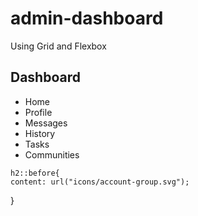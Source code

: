 # admin-dashboard  
Using Grid and Flexbox

 <div class="container">
        <div class="sidebar">
            <h2>Dashboard</h2>
            <ul>
                <li>Home</li>
                <li>Profile</li>
                <li>Messages</li>
                <li>History</li>
                <li>Tasks</li>
                <li>Communities</li>
            </ul>
        </div>
        <div class="header"></div>
        <div class="main-content"></div>
 </div>

    h2::before{
    content: url("icons/account-group.svg");
}